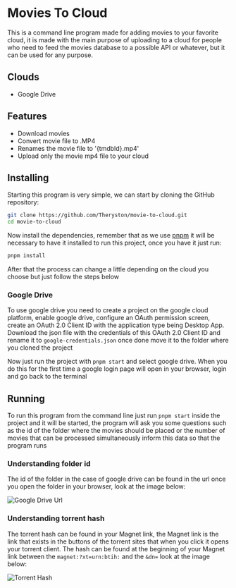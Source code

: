 # Movies To Cloud

This is a command line program made for adding movies to your favorite cloud, it is made with the main purpose of uploading to a cloud for people who need to feed the movies database to a possible API or whatever, but it can be used for any purpose.

## Clouds

- Google Drive

## Features

- Download movies
- Convert movie file to .MP4
- Renames the movie file to '{tmdbId}.mp4'
- Upload only the movie mp4 file to your cloud

## Installing

Starting this program is very simple, we can start by cloning the GitHub repository:

```bash
git clone https://github.com/Theryston/movie-to-cloud.git
cd movie-to-cloud
```

Now install the dependencies, remember that as we use [pnpm](https://pnpm.io/installation) it will be necessary to have it installed to run this project, once you have it just run:

```bash
pnpm install
```

After that the process can change a little depending on the cloud you choose but just follow the steps below

### Google Drive

To use google drive you need to create a project on the google cloud platform, enable google drive, configure an OAuth permission screen, create an OAuth 2.0 Client ID with the application type being Desktop App. Download the json file with the credentials of this OAuth 2.0 Client ID and rename it to `google-credentials.json` once done move it to the folder where you cloned the project

Now just run the project with `pnpm start` and select google drive. When you do this for the first time a google login page will open in your browser, login and go back to the terminal

## Running

To run this program from the command line just run `pnpm start` inside the project and it will be started, the program will ask you some questions such as the id of the folder where the movies should be placed or the number of movies that can be processed simultaneously inform this data so that the program runs

### Understanding folder id

The id of the folder in the case of google drive can be found in the url once you open the folder in your browser, look at the image below:

![Google Drive Url](https://i.ibb.co/0qsgYyY/Design-sem-nome-1.png)

### Understanding torrent hash

The torrent hash can be found in your Magnet link, the Magnet link is the link that exists in the buttons of the torrent sites that when you click it opens your torrent client. The hash can be found at the beginning of your Magnet link between the `magnet:?xt=urn:btih:` and the `&dn=` look at the image below:

![Torrent Hash](https://i.ibb.co/59KHzDS/Design-sem-nome.png)
